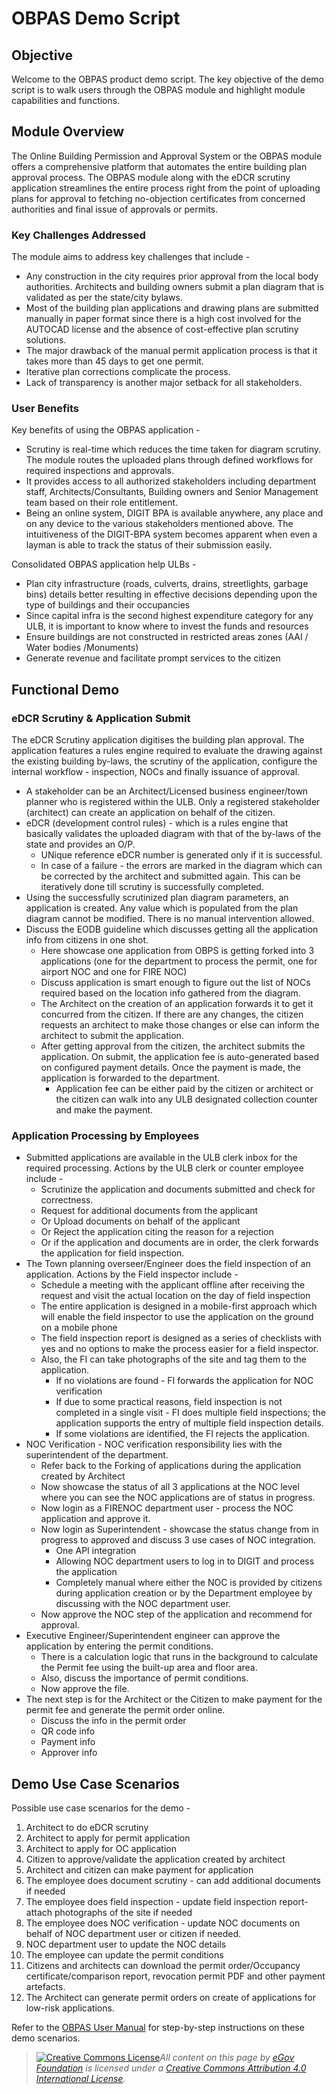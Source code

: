 # OBPAS Demo Script

## Objective

Welcome to the OBPAS product demo script. The key objective of the demo script is to walk users through the OBPAS module and highlight module capabilities and functions.

## Module Overview

The Online Building Permission and Approval System or the OBPAS module offers a comprehensive platform that automates the entire building plan approval process. The OBPAS module along with the eDCR scrutiny application streamlines the entire process right from the point of uploading plans for approval to fetching no-objection certificates from concerned authorities and final issue of approvals or permits.

### Key Challenges Addressed

The module aims to address key challenges that include -

* Any construction in the city requires prior approval from the local body authorities. Architects and building owners submit a plan diagram that is validated as per the state/city bylaws.
* Most of the building plan applications and drawing plans are submitted manually in paper format since there is a high cost involved for the AUTOCAD license and the absence of cost-effective plan scrutiny solutions.
* The major drawback of the manual permit application process is that it takes more than 45 days to get one permit.
* Iterative plan corrections complicate the process.
* Lack of transparency is another major setback for all stakeholders.

### User Benefits

Key benefits of using the OBPAS application -

* Scrutiny is real-time which reduces the time taken for diagram scrutiny. The module routes the uploaded plans through defined workflows for required inspections and approvals.
* It provides access to all authorized stakeholders including department staff, Architects/Consultants, Building owners and Senior Management team based on their role entitlement.
* Being an online system, DIGIT BPA is available anywhere, any place and on any device to the various stakeholders mentioned above. The intuitiveness of the DIGIT-BPA system becomes apparent when even a layman is able to track the status of their submission easily.

Consolidated OBPAS application help ULBs -

* Plan city infrastructure (roads, culverts, drains, streetlights, garbage bins) details better resulting in effective decisions depending upon the type of buildings and their occupancies
* Since capital infra is the second highest expenditure category for any ULB, it is important to know where to invest the funds and resources
* Ensure buildings are not constructed in restricted areas zones (AAI / Water bodies /Monuments)
* Generate revenue and facilitate prompt services to the citizen

## Functional Demo

### eDCR Scrutiny & Application Submit

The eDCR Scrutiny application digitises the building plan approval. The application features a rules engine required to evaluate the drawing against the existing building by-laws, the scrutiny of the application, configure the internal workflow - inspection, NOCs and finally issuance of approval.

* A stakeholder can be an Architect/Licensed business engineer/town planner who is registered within the ULB. Only a registered stakeholder (architect) can create an application on behalf of the citizen.
* eDCR (development control rules) - which is a rules engine that basically validates the uploaded diagram with that of the by-laws of the state and provides an O/P.
  * UNique reference eDCR number is generated only if it is successful.
  * In case of a failure - the errors are marked in the diagram which can be corrected by the architect and submitted again. This can be iteratively done till scrutiny is successfully completed.
* Using the successfully scrutinized plan diagram parameters, an application is created. Any value which is populated from the plan diagram cannot be modified. There is no manual intervention allowed.
* Discuss the EODB guideline which discusses getting all the application info from citizens in one shot.
  * Here showcase one application from OBPS is getting forked into 3 applications (one for the department to process the permit, one for airport NOC and one for FIRE NOC)
  * Discuss application is smart enough to figure out the list of NOCs required based on the location info gathered from the diagram.
  * The Architect on the creation of an application forwards it to get it concurred from the citizen. If there are any changes, the citizen requests an architect to make those changes or else can inform the architect to submit the application.
  * After getting approval from the citizen, the architect submits the application. On submit, the application fee is auto-generated based on configured payment details. Once the payment is made, the application is forwarded to the department.
    * Application fee can be either paid by the citizen or architect or the citizen can walk into any ULB designated collection counter and make the payment.

### Application Processing by Employees

* Submitted applications are available in the ULB clerk inbox for the required processing. Actions by the ULB clerk or counter employee include -
  * Scrutinize the application and documents submitted and check for correctness.
  * Request for additional documents from the applicant
  * Or Upload documents on behalf of the applicant
  * Or Reject the application citing the reason for a rejection
  * Or if the application and documents are in order, the clerk forwards the application for field inspection.
* The Town planning overseer/Engineer does the field inspection of an application. Actions by the Field inspector include -
  * Schedule a meeting with the applicant offline after receiving the request and visit the actual location on the day of field inspection
  * The entire application is designed in a mobile-first approach which will enable the field inspector to use the application on the ground on a mobile phone
  * The field inspection report is designed as a series of checklists with yes and no options to make the process easier for a field inspector.
  * Also, the FI can take photographs of the site and tag them to the application.
    * If no violations are found - FI forwards the application for NOC verification
    * If due to some practical reasons, field inspection is not completed in a single visit - FI does multiple field inspections; the application supports the entry of multiple field inspection details.
    * If some violations are identified, the FI rejects the application.
* NOC Verification - NOC verification responsibility lies with the superintendent of the department.
  * Refer back to the Forking of applications during the application created by Architect
  * Now showcase the status of all 3 applications at the NOC level where you can see the NOC applications are of status in progress.
  * Now login as a FIRENOC department user - process the NOC application and approve it.
  * Now login as Superintendent - showcase the status change from in progress to approved and discuss 3 use cases of NOC integration.
    * One API integration
    * Allowing NOC department users to log in to DIGIT and process the application
    * Completely manual where either the NOC is provided by citizens during application creation or by the Department employee by discussing with the NOC department user.
  * Now approve the NOC step of the application and recommend for approval.
* Executive Engineer/Superintendent engineer can approve the application by entering the permit conditions.
  * There is a calculation logic that runs in the background to calculate the Permit fee using the built-up area and floor area.
  * Also, discuss the importance of permit conditions.
  * Now approve the file.
* The next step is for the Architect or the Citizen to make payment for the permit fee and generate the permit order online.
  * Discuss the info in the permit order
  * QR code info
  * Payment info
  * Approver info

## Demo Use Case Scenarios

Possible use case scenarios for the demo -

1. Architect to do eDCR scrutiny
2. Architect to apply for permit application
3. Architect to apply for OC application
4. Citizen to approve/validate the application created by architect
5. Architect and citizen can make payment for application
6. The employee does document scrutiny - can add additional documents if needed
7. The employee does field inspection - update field inspection report- attach photographs of the site if needed
8. The employee does NOC verification - update NOC documents on behalf of NOC department user or citizen if needed.
9. NOC department user to update the NOC details
10. The employee can update the permit conditions
11. Citizens and architects can download the permit order/Occupancy certificate/comparison report, revocation permit PDF and other payment artefacts.
12. The Architect can generate permit orders on create of applications for low-risk applications.

Refer to the [OBPAS User Manual](obpas-user-manual/) for step-by-step instructions on these demo scenarios.

> [![Creative Commons License](https://i.creativecommons.org/l/by/4.0/80x15.png)_​_](http://creativecommons.org/licenses/by/4.0/)_All content on this page by_ [_eGov Foundation_](https://egov.org.in/) _is licensed under a_ [_Creative Commons Attribution 4.0 International License_](http://creativecommons.org/licenses/by/4.0/)_._
